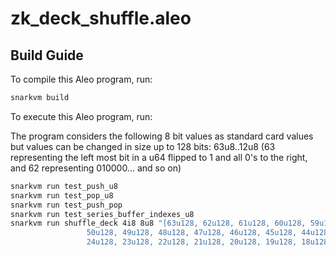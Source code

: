 # zk_deck_shuffle.aleo

## Build Guide

To compile this Aleo program, run:

```bash
snarkvm build
```

To execute this Aleo program, run:

The program considers the following 8 bit values as standard card values but values can be changed in size up to 128 bits:
63u8..12u8 (63 representing the left most bit in a u64 flipped to 1 and all 0's to the right, and 62 representing 010000... and so on)

```bash
snarkvm run test_push_u8
snarkvm run test_pop_u8
snarkvm run test_push_pop
snarkvm run test_series_buffer_indexes_u8
snarkvm run shuffle_deck 4i8 8u8 "[63u128, 62u128, 61u128, 60u128, 59u128, 58u128, 57u128, 56u128, 55u128, 54u128, 53u128, 52u128, 51u128,
                 50u128, 49u128, 48u128, 47u128, 46u128, 45u128, 44u128, 43u128, 42u128, 41u128, 40u128, 39u128, 38u128]" "[37u128, 36u128, 35u128, 34u128, 33u128, 32u128, 31u128, 30u128, 29u128, 28u128, 27u128, 26u128, 25u128,
                 24u128, 23u128, 22u128, 21u128, 20u128, 19u128, 18u128, 17u128, 16u128, 15u128, 14u128, 13u128, 12u128]"
```
